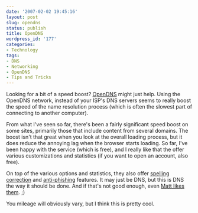 ```yaml
---
date: '2007-02-02 19:45:16'
layout: post
slug: opendns
status: publish
title: OpenDNS
wordpress_id: '177'
categories:
- Technology
tags:
- DNS
- Networking
- OpenDNS
- Tips and Tricks
---
```


Looking for a bit of a speed boost? [OpenDNS](http://www.opendns.com/) might just help. Using the OpenDNS network, instead of your ISP's DNS servers seems to really boost the speed of the name resolution process (which is often the slowest part of connecting to another computer).

From what I've seen so far, there's been a fairly significant speed boost on some sites, primarily those that include content from several domains. The boost isn't that great when you look at the overall loading process, but it does reduce the annoying lag when the browser starts loading. So far, I've been happy with the service (which is free), and I really like that the offer various customizations and statistics (if you want to open an account, also free).

On top of the various options and statistics, they also offer [spelling correction](http://www.opendns.com/at_home/benefits.php#smarter) and [anti-phishing](http://www.opendns.com/at_home/benefits.php#safer) features. It may just be DNS, but this is DNS the way it should be done. And if that's not good enough, even [Matt likes them](http://photomatt.net/2006/07/18/opendns/). ;)

You mileage will obviously vary, but I think this is pretty cool.
